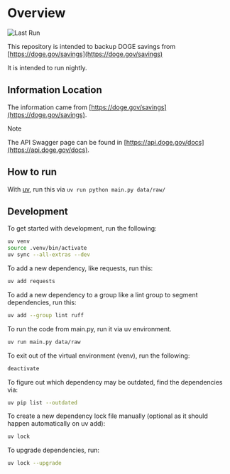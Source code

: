 # Overview

![Last Run](https://github.com/fartbagxp/doge/actions/workflows/main.yml/badge.svg)

This repository is intended to backup DOGE savings from [https://doge.gov/savings](https://doge.gov/savings)

It is intended to run nightly.

## Information Location

The information came from [https://doge.gov/savings](https://doge.gov/savings).

> [!NOTE]
> The API Swagger page can be found in [https://api.doge.gov/docs](https://api.doge.gov/docs).

## How to run

With [uv](https://github.com/astral-sh/uv), run this via `uv run python main.py data/raw/`

## Development

To get started with development, run the following:

```bash
uv venv
source .venv/bin/activate
uv sync --all-extras --dev
```

To add a new dependency, like requests, run this:

```bash
uv add requests
```

To add a new dependency to a group like a lint group to segment dependencies, run this:

```bash
uv add --group lint ruff
```

To run the code from main.py, run it via uv environment.

```bash
uv run main.py data/raw
```

To exit out of the virtual environment (venv), run the following:

```bash
deactivate
```

To figure out which dependency may be outdated, find the dependencies via:

```bash
uv pip list --outdated
```

To create a new dependency lock file manually (optional as it should happen automatically on uv add):

```bash
uv lock
```

To upgrade dependencies, run:

```bash
uv lock --upgrade
```
